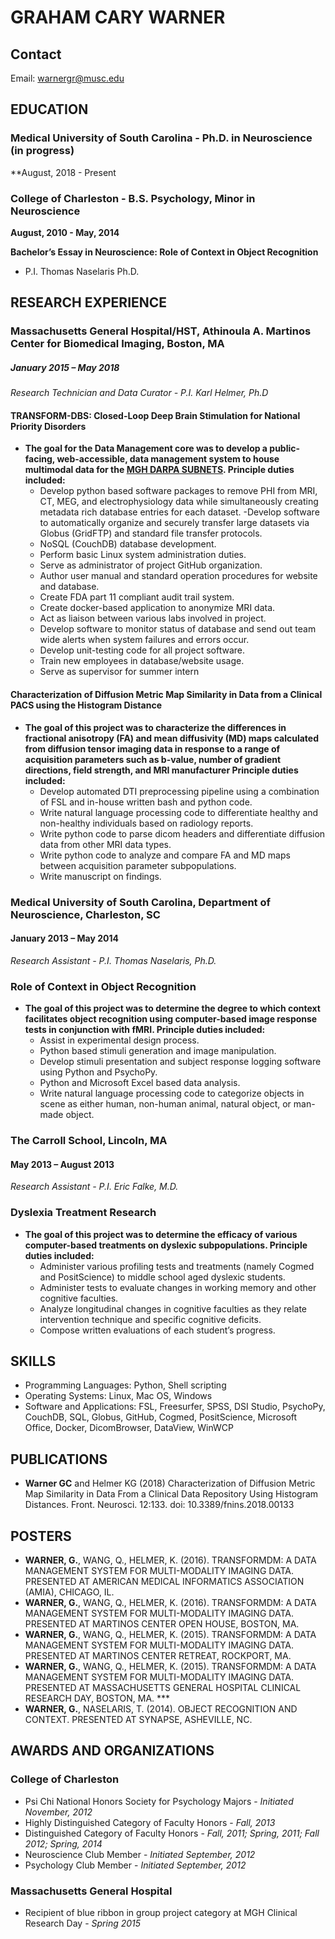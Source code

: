 # GRAHAM CARY WARNER

## Contact
Email: warnergr@musc.edu

## EDUCATION

### Medical University of South Carolina - Ph.D. in Neuroscience (in progress)
**August, 2018 - Present

### College of Charleston - B.S. Psychology, Minor in Neuroscience
**August, 2010 - May, 2014**

**Bachelor’s Essay in Neuroscience: Role of Context in Object Recognition**
- P.I. Thomas Naselaris Ph.D.		

## RESEARCH EXPERIENCE

### Massachusetts General Hospital/HST, Athinoula A. Martinos Center for Biomedical Imaging, Boston, MA
##### January 2015 – May 2018
*Research Technician and Data Curator - P.I. Karl Helmer, Ph.D*

#### TRANSFORM-DBS: Closed-Loop Deep Brain Stimulation for National Priority Disorders
- **The goal for the Data Management core was to develop a public-facing, web-accessible, data management system to house multimodal data for the [MGH DARPA SUBNETS](https://transformdbs.partners.org/?q=transform-dbs). Principle duties included:**
  - Develop python based software packages to remove PHI from MRI, CT, MEG, and electrophysiology data while simultaneously creating metadata rich database entries for each dataset.
  -Develop software to automatically organize and securely transfer large datasets via Globus (GridFTP) and standard file transfer protocols.
  -	NoSQL (CouchDB) database development.
  -	Perform basic Linux system administration duties.
  -	Serve as administrator of project GitHub organization.
  -	Author user manual and standard operation procedures for website and database.
  -	Create FDA part 11 compliant audit trail system.
  -	Create docker-based application to anonymize MRI data.
  -	Act as liaison between various labs involved in project.
  -	Develop software to monitor status of database and send out team wide alerts when system failures and errors occur.
  -	Develop unit-testing code for all project software. 
  -	Train new employees in database/website usage.
  -	Serve as supervisor for summer intern

#### Characterization of Diffusion Metric Map Similarity in Data from a Clinical PACS using the Histogram Distance
- **The goal of this project was to characterize the differences in fractional anisotropy (FA) and mean diffusivity (MD) maps calculated from diffusion tensor imaging data in response to a range of acquisition parameters such as b-value, number of gradient directions, field strength, and MRI manufacturer Principle duties included:**
  -	Develop automated DTI preprocessing pipeline using a combination of FSL and in-house written bash and python code.
  -	Write natural language processing code to differentiate healthy and non-healthy individuals based on radiology reports.
  -	Write python code to parse dicom headers and differentiate diffusion data from other MRI data types.
  -	Write python code to analyze and compare FA and MD maps between acquisition parameter subpopulations.
  -	Write manuscript on findings.

### Medical University of South Carolina, Department of Neuroscience, Charleston, SC
#### January 2013 – May 2014
*Research Assistant - P.I. Thomas Naselaris, Ph.D.*

### Role of Context in Object Recognition
- **The goal of this project was to determine the degree to which context facilitates object recognition using computer-based image response tests in conjunction with fMRI. Principle duties included:**
  -	Assist in experimental design process. 
  -	Python based stimuli generation and image manipulation.
  -	Develop stimuli presentation and subject response logging software using Python and PsychoPy.
  -	Python and Microsoft Excel based data analysis. 
  -	Write natural language processing code to categorize objects in scene as either human, non-human animal, natural object, or man-made object.

### The Carroll School, Lincoln, MA
#### May 2013 – August 2013
*Research Assistant - P.I. Eric Falke, M.D.*

### Dyslexia Treatment Research
- **The goal of this project was to determine the efficacy of various computer-based treatments on dyslexic subpopulations. Principle duties included:**
  -	Administer various profiling tests and treatments (namely Cogmed and PositScience) to middle school aged dyslexic students.
  -	Administer tests to evaluate changes in working memory and other cognitive faculties.
  -	Analyze longitudinal changes in cognitive faculties as they relate intervention technique and specific cognitive deficits.
  -	Compose written evaluations of each student’s progress.

## SKILLS
-	Programming Languages: Python, Shell scripting
-	Operating Systems: Linux, Mac OS, Windows
-	Software and Applications: FSL, Freesurfer, SPSS, DSI Studio, PsychoPy, CouchDB, SQL, Globus, GitHub, Cogmed, PositScience, Microsoft Office, Docker, DicomBrowser, DataView, WinWCP

## PUBLICATIONS
-	**Warner GC** and Helmer KG (2018) Characterization of Diffusion Metric Map Similarity in Data From a Clinical Data Repository Using Histogram Distances. Front. Neurosci. 12:133. doi: 10.3389/fnins.2018.00133

## POSTERS
-	**WARNER, G.**, WANG, Q., HELMER, K. (2016). TRANSFORMDM: A DATA MANAGEMENT SYSTEM FOR MULTI-MODALITY IMAGING DATA. PRESENTED AT AMERICAN MEDICAL INFORMATICS ASSOCIATION (AMIA), CHICAGO, IL.
-	**WARNER, G.**, WANG, Q., HELMER, K. (2016). TRANSFORMDM: A DATA MANAGEMENT SYSTEM FOR MULTI-MODALITY IMAGING DATA. PRESENTED AT MARTINOS CENTER OPEN HOUSE, BOSTON, MA.
-	**WARNER, G.**, WANG, Q., HELMER, K. (2015). TRANSFORMDM: A DATA MANAGEMENT SYSTEM FOR MULTI-MODALITY IMAGING DATA. PRESENTED AT MARTINOS CENTER RETREAT, ROCKPORT, MA.
-	**WARNER, G.**, WANG, Q., HELMER, K. (2015). TRANSFORMDM: A DATA MANAGEMENT SYSTEM FOR MULTI-MODALITY IMAGING DATA. PRESENTED AT MASSACHUSETTS GENERAL HOSPITAL CLINICAL RESEARCH DAY, BOSTON, MA. ***
-	**WARNER, G.**, NASELARIS, T. (2014). OBJECT RECOGNITION AND CONTEXT. PRESENTED AT SYNAPSE, ASHEVILLE, NC.

## AWARDS AND ORGANIZATIONS
### College of Charleston
-	Psi Chi National Honors Society for Psychology Majors - *Initiated November, 2012*
-	Highly Distinguished Category of Faculty Honors - *Fall, 2013*
-	Distinguished Category of Faculty Honors - *Fall, 2011; Spring, 2011; Fall 2012; Spring, 2014*
-	Neuroscience Club Member - *Initiated September, 2012*
-	Psychology Club Member - *Initiated September, 2012*
### Massachusetts General Hospital
-	Recipient of blue ribbon in group project category at MGH Clinical Research Day - *Spring 2015*                       	                             
